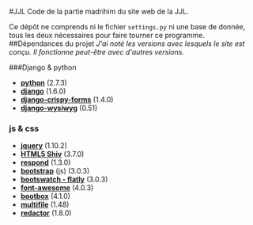 #JJL
Code de la partie madrihim du site web de la JJL.

Ce dépôt ne comprends ni le fichier `settings.py` ni une base de donnée, tous les deux nécessaires pour faire tourner ce programme.
##Dépendances du projet
*J'ai noté les versions avec lesquels le site est conçu. Il fonctionne peut-être avec d'autres versions.*

###Django & python
- **[python](http://python.org)** (2.7.3)
- **[django](https://djangoproject.com)** (1.6.0)
- **[django-crispy-forms](https://github.com/maraujop/django-crispy-forms)** (1.4.0)
- **[django-wysiwyg](https://github.com/pydanny/django-wysiwyg)** (0.51)

### js & css
- **[jquery](https://jquery.org)** (1.10.2)
- **[HTML5 Shiv](https://code.google.com/p/html5shiv/)** (3.7.0)
- **[respond](https://github.com/scottjehl/Respond)** (1.3.0)
- **[bootstrap](http://getbootstrap.com)** (js) (3.0.3)
- **[bootswatch - flatly](http://bootswatch.com/flatly)** (3.0.3)
- **[font-awesome](http://fontawesome.io)** (4.0.3)
- **[bootbox](http://bootboxjs.com)** (4.1.0)
- **[multifile](http://www.fyneworks.com/jquery/multiple-file-upload)** (1.48)
- **[redactor](http://imperavi.com/redactor)** (1.8.0)
